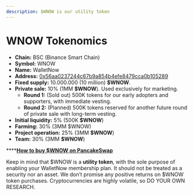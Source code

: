 ```yaml
---
description: $WNOW is our utility token
---
```


# WNOW Tokenomics



* **Chain:** BSC \(Binance Smart Chain\)
* **Symbol:** WNOW
* **Name:** WalletNow
* **Address:** [0x56aa0237244c67b9a854b4efe8479cca0b105289](https://bscscan.com/token/0x56aa0237244c67b9a854b4efe8479cca0b105289)
* **Fixed supply:** 10.000.000 \(10 million\) **$WNOW**.
* **Private sale:** 10% \(1MM **$WNOW**\). Used exclusively for marketing.
  * **Round 1:** \(Sold out\) 500K tokens for our early adopters and supporters, with immediate vesting.
  * **Round 2:** \(Planned\) 500K tokens reserved for another future round of private sale with long-term vesting.
* **Initial liquidity:** 5% \(500K **$WNOW**\)
* **Farming:** 30% \(3MM $WNOW\)
* **Project operation:** 25% \(3MM **$WNOW**\)
* **Team:** 30% \(3MM **$WNOW**\)

\*\*\*\*[**How to buy $WNOW on PancakeSwap**](https://walletnow.medium.com/how-to-buy-wnow-cb562f30a396)

Keep in mind that $WNOW is a **utility token**, with the sole purpose of enabling your WalletNow membership plan. It should not be treated as a security nor an asset. We don’t promise any positive returns on $WNOW token purchases. Cryptocurrencies are highly volatile, so DO YOUR OWN RESEARCH.

